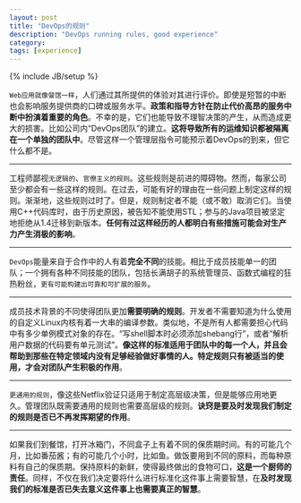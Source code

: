 ```yaml
---
layout: post
title: "DevOps的规则"
description: "DevOps running rules, good experience"
category: 
tags: [experience]
---
```

{% include JB/setup %}

`Web应用就像餐馆一样`，人们通过其所提供的体验对其进行评价。即使是短暂的中断也会影响服务提供商的口碑或服务水平。**政策和指导方针在防止代价高昂的服务中断中扮演着重要的角色**。不幸的是，它们也能导致不理智决策的产生，从而造成更大的损害。比如公司内“DevOps团队”的建立。**这将导致所有的运维知识都被隔离在一个单独的团队中**。尽管这样一个管理层指令可能预示着DevOps的到来，但它什么都不是。

<!--break-->

---

工程师鄙视`无逻辑的`、`官僚主义的规则`。这些规则是前进的障碍物。然而，每家公司至少都会有一些这样的规则。在过去，可能有好的理由在一些问题上制定这样的规则。渐渐地，这些规则过时了。但是，规则制定者不能（或不敢）取消它们。当使用C++代码库时，由于历史原因，被告知不能使用STL；参与的Java项目被坚定地拒绝从1.4迁移到新版本。**任何有过这样经历的人都明白有些措施可能会对生产力产生消极的影响**。

---

`DevOps`能量来自于合作中的人有着**完全不同**的技能。相比于成员技能单一的团队；一个拥有各种不同技能的团队，包括长满胡子的系统管理员、函数式编程的狂热粉丝，`更有可能构建出可靠和可扩展的服务`。

---

成员技术背景的不同使得团队更加**需要明确的规则**。开发者不需要知道为什么使用的自定义Linux内核有着一大串的编译参数。类似地，不是所有人都需要担心代码中有多少单例模式对象的存在。“写shell脚本时必须添加shebang行”，或者“解析用户数据的代码要有单元测试”。**像这样的标准适用于团队中的每一个人，并且会帮助到那些在特定领域内没有足够经验做好事情的人。特定规则只有被适当的使用，才会对团队产生积极的作用**。

---

`更通用的规则`，像这些Netflix验证只适用于制定高层级决策，但是能够应用地更久。管理团队既需要通用的规则也需要高层级的规则。**诀窍是要及时发现我们制定的规则是否已不再发挥期望的作用**。

---

如果我们到餐馆，打开冰箱门，不同盒子上有着不同的保质期时间。有的可能几个月，比如番茄酱；有的可能几个小时，比如鱼。做饭要用到不同的原料，而每种原料有自己的保质期。保持原料的新鲜，使得最终做出的食物可口，**这是一个厨师的责任**。同样，不仅在我们决定要将什么进行标准化这件事上需要智慧，在**及时发现我们的标准是否已失去意义这件事上也需要真正的智慧**。